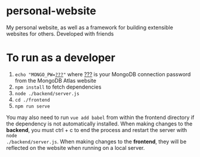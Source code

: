 # personal-website
My personal website, as well as a framework for building extensible websites for others. Developed with friends
 
# To run as a developer
<ol>
    <li><code>echo "MONGO_PW=<u>???</u>"</code> where <u>???</u> is your MongoDB connection password from the MongoDB Atlas website</li>
    <li><code>npm install</code> to fetch dependencies</li>
    <li><code>node ./backend/server.js</code></li>
    <li><code>cd ./frontend</code></li>
    <li><code>npm run serve</code></li>
</ol>

You may also need to run <code>vue add babel</code> from within the frontend directory if the dependency is not automatically installed.
When making changes to the <b>backend</b>, you must ctrl + c to end the process and restart the server with <code>node ./backend/server.js</code>.
When making changes to the <b>frontend</b>, they will be reflected on the website when running on a local server. 